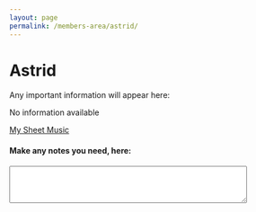 ```yaml
---
layout: page
permalink: /members-area/astrid/
---
```

<body onbeforeunload="unload()" onpageshow="load()">
<h1> Astrid </h1>

Any important information will appear here:

No information available

<a href="/members-area/astrid/sheet-music/">My Sheet Music</a>

<h4>Make any notes you need, here:</h4>
<textarea id="Astrid's notes" rows="4" cols="50">
</textarea>

<script>
  function load() {
    document.getElementById("Astrid's notes").innerHTML = localStorage.getItem("Astrid's text-box"); 
  }
  function unload() {
    localStorage.setItem("Astrid's text-box", document.getElementById("Astrid's notes").innerHTML);
  }
  </script>
